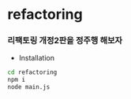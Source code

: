 # refactoring

### **리팩토링 개정2판을 정주행 해보자**

- Installation

```sh
cd refactoring
npm i
node main.js
```
